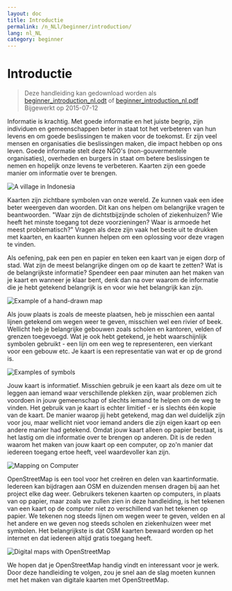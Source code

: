 ```yaml
---
layout: doc
title: Introductie
permalink: /n_NLl/beginner/introduction/
lang: nl_NL
category: beginner
---
```


Introductie
============

> Deze handleiding kan gedownload worden als [beginner_introduction_nl.odt](/files/beginner_introduction_nl.odt) of [beginner_introduction_nl.pdf](/files/beginner_introduction_nl.pdf)  
> Bijgewerkt op 2015-07-12  

Informatie is krachtig. Met goede informatie en het juiste
begrip, zijn individuen en gemeenschappen beter in staat tot het verbeteren
van hun levens en om goede beslissingen te maken voor de toekomst. Er zijn veel 
mensen en organisaties die beslissingen maken, die impact hebben op ons leven. Goede
informatie stelt deze NGO's (non-gouvermentele organisaties), overheden en burgers in staat om betere
beslissingen te nemen en hopelijk onze levens te verbeteren. Kaarten zijn een goede manier
om informatie over te brengen. 

![A village in Indonesia][]

Kaarten zijn zichtbare symbolen van onze wereld. Ze kunnen vaak 
een idee beter weergeven dan woorden. Dit kan ons helpen
om belangrijke vragen te beantwoorden. "Waar zijn de dichtstbijzijnde scholen of ziekenhuizen? Wie
heeft het minste toegang tot deze voorzieningen? Waar is armoede het meest
problematisch?" Vragen als deze zijn vaak het beste uit te drukken met kaarten,
en kaarten kunnen helpen om een oplossing voor deze vragen te vinden. 

Als oefening, pak een pen en papier en teken een kaart van je eigen dorp of stad. Wat zijn de
meest belangrijke dingen om op de kaart te zetten? Wat is de belangrijkste
informatie? Spendeer een paar minuten aan het maken van je kaart en wanneer je
klaar bent, denk dan na over waarom de informatie die je hebt getekend belangrijk is en
voor wie het belangrijk kan zijn.

![Example of a hand-drawn map][]

Als jouw plaats is zoals de meeste plaatsen, heb je misschien een aantal lijnen getekend
om wegen weer te geven, misschien wel een rivier of beek. Wellicht heb je belangrijke gebouwen
zoals scholen en kantoren, velden of grenzen toegevoegd. Wat je ook hebt getekend,
je hebt waarschijnlijk symbolen gebruikt - een lijn om een weg te representeren, een vierkant voor 
een gebouw etc. Je kaart is een representatie van wat
er op de grond is.

![Examples of symbols][]

Jouw kaart is informatief. Misschien gebruik je een kaart als deze om 
uit te leggen aan iemand waar verschillende plekken zijn, waar problemen zich voordoen
in jouw gemeenschap of slechts iemand te helpen om de weg te vinden. Het gebruik van 
je kaart is echter limitief - er is slechts één kopie van de kaart. De manier 
waarop jij hebt getekend, mag dan wel duidelijk zijn voor jou, maar wellicht niet voor iemand anders
die zijn eigen kaart op een andere manier had getekend. Omdat jouw kaart
alleen op papier bestaat, is het lastig om die informatie over te brengen op anderen.
Dit is de reden waarom het maken van jouw kaart op een computer, op zo'n manier dat iedereen 
toegang ertoe heeft, veel waardevoller kan zijn. 

![Mapping on Computer][]

OpenStreetMap is een tool voor het creëren en delen van kaartinformatie. 
Iedereen kan bijdragen aan OSM en duizenden mensen dragen bij aan het project 
elke dag weer. Gebruikers tekenen kaarten op computers, in plaats van op papier, maar zoals we 
zullen zien in deze handleiding, is het tekenen van een kaart op de computer niet zo 
verschillend van het tekenen op papier. We tekenen nog steeds lijnen om wegen weer te geven,
velden en al het andere en we geven nog steeds scholen en ziekenhuizen weer 
met symbolen. Het belangrijkste is dat OSM kaarten bewaard worden op het 
internet en dat iedereen altijd gratis toegang heeft.

![Digital maps with OpenStreetMap][]

We hopen dat je OpenStreetMap handig vindt en interessant voor je
werk. Door deze handleiding te volgen, zou je snel aan de slag moeten kunnen met het
maken van digitale kaarten met OpenStreetMap.


[A village in Indonesia]: /images/beginner/village-in-indonesia.png
[Example of a hand-drawn map]: /images/beginner/hand-drawn-map.png
[Examples of symbols]: /images/beginner/examples-of-symbols.png
[Mapping on Computer]: /images/beginner/mapping-on-computer.png
[Digital maps with OpenStreetMap]: /images/beginner/digital-maps-with-osm.png